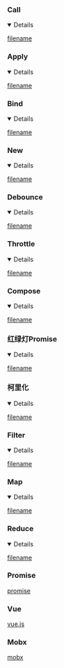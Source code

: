 ### Call

<details open>

[filename](../js/call.js ':include :type=code')

</details>

### Apply

<details open>

[filename](../js/apply.js ':include :type=code')

</details>

### Bind

<details open>

[filename](../js/bind.js ':include :type=code')

</details>

### New

<details open>

[filename](../js/new.js ':include :type=code')

</details>

### Debounce

<details open>

[filename](../js/debounce.js ':include :type=code')

</details>

### Throttle

<details open>

[filename](../js/throttle.js ':include :type=code')

</details>

### Compose

<details open>

[filename](../js/compose.js ':include :type=code')

</details>

### 红绿灯Promise

<details open>

[filename](../js/red-green-yellow.js ':include :type=code')

</details>

### 柯里化

<details open>

[filename](../js/currying.js ':include :type=code')

</details>

### Filter

<details open>

[filename](../js/filter.js ':include :type=code')

</details>

### Map

<details open>

[filename](../js/map.js ':include :type=code')

</details>

### Reduce

<details open>

[filename](../js/reduce.js ':include :type=code')

</details>

### Promise

[promise](https://zhenglin.vip/js/promise.js)

### Vue

[vue.js](https://zhenglin.vip/js/vue.js)

### Mobx

[mobx](https://zhenglin.vip/js/mobx.js)

